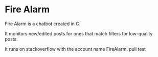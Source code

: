 # Fire Alarm

Fire Alarm is a chatbot created in C.

It monitors new/edited posts for ones that match filters for low-quality posts.

It runs on stackoverflow with the account name FireAlarm.
pull test
